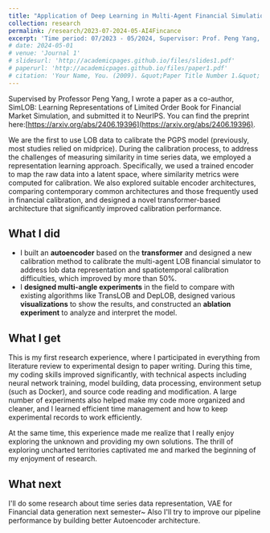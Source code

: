 ```yaml
---
title: "Application of Deep Learning in Multi-Agent Financial Simulation"
collection: research
permalink: /research/2023-07-2024-05-AI4Fincance
excerpt: 'Time period: 07/2023 - 05/2024, Supervisor: Prof. Peng Yang, SUSTech'
# date: 2024-05-01
# venue: 'Journal 1'
# slidesurl: 'http://academicpages.github.io/files/slides1.pdf'
# paperurl: 'http://academicpages.github.io/files/paper1.pdf'
# citation: 'Your Name, You. (2009). &quot;Paper Title Number 1.&quot; <i>Journal 1</i>. 1(1).'
---
```

Supervised by Professor Peng Yang, I wrote a paper as a co-author, SimLOB: Learning Representations of Limited Order Book for Financial Market Simulation, and submitted it to NeurIPS. You can find the preprint here:[https://arxiv.org/abs/2406.19396](https://arxiv.org/abs/2406.19396).

We are the first to use LOB data to calibrate the PGPS model (previously, most studies relied on midprice). During the calibration process, to address the challenges of measuring similarity in time series data, we employed a representation learning approach. Specifically, we used a trained encoder to map the raw data into a latent space, where similarity metrics were computed for calibration. We also explored suitable encoder architectures, comparing contemporary common architectures and those frequently used in financial calibration, and designed a novel transformer-based architecture that significantly improved calibration performance.

## What I did 
- I built an **autoencoder** based on the **transformer** and designed a new calibration method to calibrate the multi-agent LOB financial simulator to address lob data representation and spatiotemporal calibration difficulties, which improved by more than 50%.
- I **designed multi-angle experiments** in the field to compare with existing algorithms like TransLOB and DepLOB, designed various **visualizations** to show the results, and constructed an **ablation experiment** to analyze and interpret the model.

## What I get

This is my first research experience, where I participated in everything from literature review to experimental design to paper writing. During this time, my coding skills improved significantly, with technical aspects including neural network training, model building, data processing, environment setup (such as Docker), and source code reading and modification. A large number of experiments also helped make my code more organized and cleaner, and I learned efficient time management and how to keep experimental records to work efficiently.

At the same time, this experience made me realize that I really enjoy exploring the unknown and providing my own solutions. The thrill of exploring uncharted territories captivated me and marked the beginning of my enjoyment of research.

## What next
I'll do some research about time series data representation, VAE for Financial data generation next semester~ Also I'll try to improve our pipeline performance by building better Autoencoder architecture.